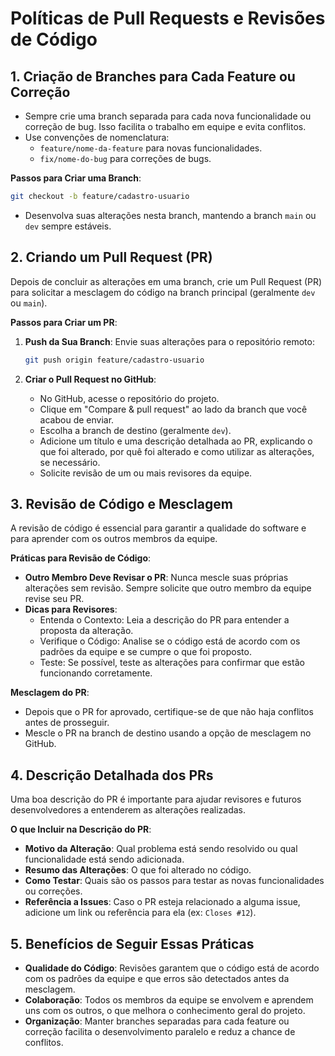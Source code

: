 # Políticas de Pull Requests e Revisões de Código

## 1. Criação de Branches para Cada Feature ou Correção

- Sempre crie uma branch separada para cada nova funcionalidade ou correção de bug. Isso facilita o trabalho em equipe e evita conflitos.
- Use convenções de nomenclatura:
  - `feature/nome-da-feature` para novas funcionalidades.
  - `fix/nome-do-bug` para correções de bugs.

**Passos para Criar uma Branch**:

```bash
git checkout -b feature/cadastro-usuario
```

- Desenvolva suas alterações nesta branch, mantendo a branch `main` ou `dev` sempre estáveis.

## 2. Criando um Pull Request (PR)

Depois de concluir as alterações em uma branch, crie um Pull Request (PR) para solicitar a mesclagem do código na branch principal (geralmente `dev` ou `main`).

**Passos para Criar um PR**:

1. **Push da Sua Branch**: Envie suas alterações para o repositório remoto:

   ```bash
   git push origin feature/cadastro-usuario
   ```

2. **Criar o Pull Request no GitHub**:
   - No GitHub, acesse o repositório do projeto.
   - Clique em "Compare & pull request" ao lado da branch que você acabou de enviar.
   - Escolha a branch de destino (geralmente `dev`).
   - Adicione um título e uma descrição detalhada ao PR, explicando o que foi alterado, por quê foi alterado e como utilizar as alterações, se necessário.
   - Solicite revisão de um ou mais revisores da equipe.

## 3. Revisão de Código e Mesclagem

A revisão de código é essencial para garantir a qualidade do software e para aprender com os outros membros da equipe.

**Práticas para Revisão de Código**:

- **Outro Membro Deve Revisar o PR**: Nunca mescle suas próprias alterações sem revisão. Sempre solicite que outro membro da equipe revise seu PR.
- **Dicas para Revisores**:
  - Entenda o Contexto: Leia a descrição do PR para entender a proposta da alteração.
  - Verifique o Código: Analise se o código está de acordo com os padrões da equipe e se cumpre o que foi proposto.
  - Teste: Se possível, teste as alterações para confirmar que estão funcionando corretamente.

**Mesclagem do PR**:

- Depois que o PR for aprovado, certifique-se de que não haja conflitos antes de prosseguir.
- Mescle o PR na branch de destino usando a opção de mesclagem no GitHub.

## 4. Descrição Detalhada dos PRs

Uma boa descrição do PR é importante para ajudar revisores e futuros desenvolvedores a entenderem as alterações realizadas.

**O que Incluir na Descrição do PR**:

- **Motivo da Alteração**: Qual problema está sendo resolvido ou qual funcionalidade está sendo adicionada.
- **Resumo das Alterações**: O que foi alterado no código.
- **Como Testar**: Quais são os passos para testar as novas funcionalidades ou correções.
- **Referência a Issues**: Caso o PR esteja relacionado a alguma issue, adicione um link ou referência para ela (ex: `Closes #12`).

## 5. Benefícios de Seguir Essas Práticas

- **Qualidade do Código**: Revisões garantem que o código está de acordo com os padrões da equipe e que erros são detectados antes da mesclagem.
- **Colaboração**: Todos os membros da equipe se envolvem e aprendem uns com os outros, o que melhora o conhecimento geral do projeto.
- **Organização**: Manter branches separadas para cada feature ou correção facilita o desenvolvimento paralelo e reduz a chance de conflitos.
